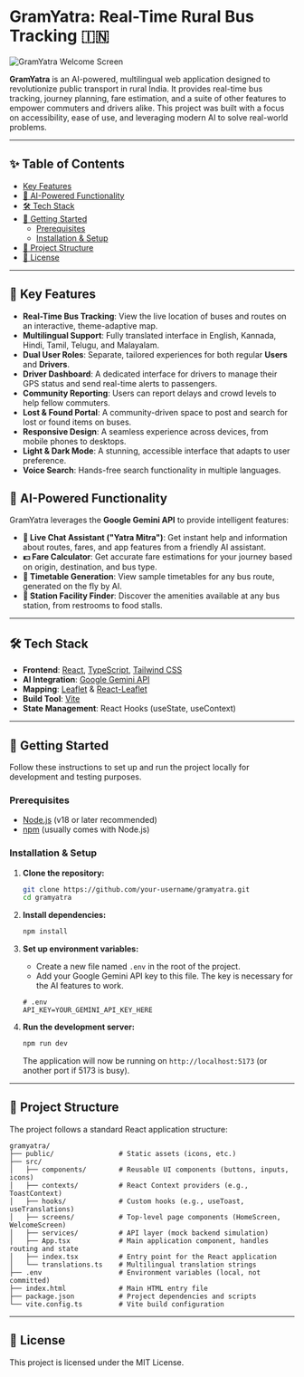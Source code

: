 # GramYatra: Real-Time Rural Bus Tracking 🇮🇳

![GramYatra Welcome Screen](https://i.imgur.com/g0cZc8X.png)

**GramYatra** is an AI-powered, multilingual web application designed to revolutionize public transport in rural India. It provides real-time bus tracking, journey planning, fare estimation, and a suite of other features to empower commuters and drivers alike. This project was built with a focus on accessibility, ease of use, and leveraging modern AI to solve real-world problems.

---

## ✨ Table of Contents

- [Key Features](#-key-features)
- [🤖 AI-Powered Functionality](#-ai-powered-functionality)
- [🛠️ Tech Stack](#️-tech-stack)
- [🚀 Getting Started](#-getting-started)
  - [Prerequisites](#prerequisites)
  - [Installation & Setup](#installation--setup)
- [📁 Project Structure](#-project-structure)
- [📜 License](#-license)

---

## 🌟 Key Features

- **Real-Time Bus Tracking**: View the live location of buses and routes on an interactive, theme-adaptive map.
- **Multilingual Support**: Fully translated interface in English, Kannada, Hindi, Tamil, Telugu, and Malayalam.
- **Dual User Roles**: Separate, tailored experiences for both regular **Users** and **Drivers**.
- **Driver Dashboard**: A dedicated interface for drivers to manage their GPS status and send real-time alerts to passengers.
- **Community Reporting**: Users can report delays and crowd levels to help fellow commuters.
- **Lost & Found Portal**: A community-driven space to post and search for lost or found items on buses.
- **Responsive Design**: A seamless experience across devices, from mobile phones to desktops.
- **Light & Dark Mode**: A stunning, accessible interface that adapts to user preference.
- **Voice Search**: Hands-free search functionality in multiple languages.

## 🤖 AI-Powered Functionality

GramYatra leverages the **Google Gemini API** to provide intelligent features:

- **💬 Live Chat Assistant ("Yatra Mitra")**: Get instant help and information about routes, fares, and app features from a friendly AI assistant.
- **💵 Fare Calculator**: Get accurate fare estimations for your journey based on origin, destination, and bus type.
- **📅 Timetable Generation**: View sample timetables for any bus route, generated on the fly by AI.
- **🏢 Station Facility Finder**: Discover the amenities available at any bus station, from restrooms to food stalls.

---

## 🛠️ Tech Stack

- **Frontend**: [React](https://reactjs.org/), [TypeScript](https://www.typescriptlang.org/), [Tailwind CSS](https://tailwindcss.com/)
- **AI Integration**: [Google Gemini API](https://ai.google.dev/)
- **Mapping**: [Leaflet](https://leafletjs.com/) & [React-Leaflet](https://react-leaflet.js.org/)
- **Build Tool**: [Vite](https://vitejs.dev/)
- **State Management**: React Hooks (useState, useContext)

---

## 🚀 Getting Started

Follow these instructions to set up and run the project locally for development and testing purposes.

### Prerequisites

- [Node.js](https://nodejs.org/) (v18 or later recommended)
- [npm](https://www.npmjs.com/) (usually comes with Node.js)

### Installation & Setup

1.  **Clone the repository:**
    ```sh
    git clone https://github.com/your-username/gramyatra.git
    cd gramyatra
    ```

2.  **Install dependencies:**
    ```sh
    npm install
    ```

3.  **Set up environment variables:**
    -   Create a new file named `.env` in the root of the project.
    -   Add your Google Gemini API key to this file. The key is necessary for the AI features to work.
    ```env
    # .env
    API_KEY=YOUR_GEMINI_API_KEY_HERE
    ```

4.  **Run the development server:**
    ```sh
    npm run dev
    ```
    The application will now be running on `http://localhost:5173` (or another port if 5173 is busy).

---

## 📁 Project Structure

The project follows a standard React application structure:

```
gramyatra/
├── public/                # Static assets (icons, etc.)
├── src/
│   ├── components/        # Reusable UI components (buttons, inputs, icons)
│   ├── contexts/          # React Context providers (e.g., ToastContext)
│   ├── hooks/             # Custom hooks (e.g., useToast, useTranslations)
│   ├── screens/           # Top-level page components (HomeScreen, WelcomeScreen)
│   ├── services/          # API layer (mock backend simulation)
│   ├── App.tsx            # Main application component, handles routing and state
│   ├── index.tsx          # Entry point for the React application
│   └── translations.ts    # Multilingual translation strings
├── .env                   # Environment variables (local, not committed)
├── index.html             # Main HTML entry file
├── package.json           # Project dependencies and scripts
└── vite.config.ts         # Vite build configuration
```

---

## 📜 License

This project is licensed under the MIT License.
